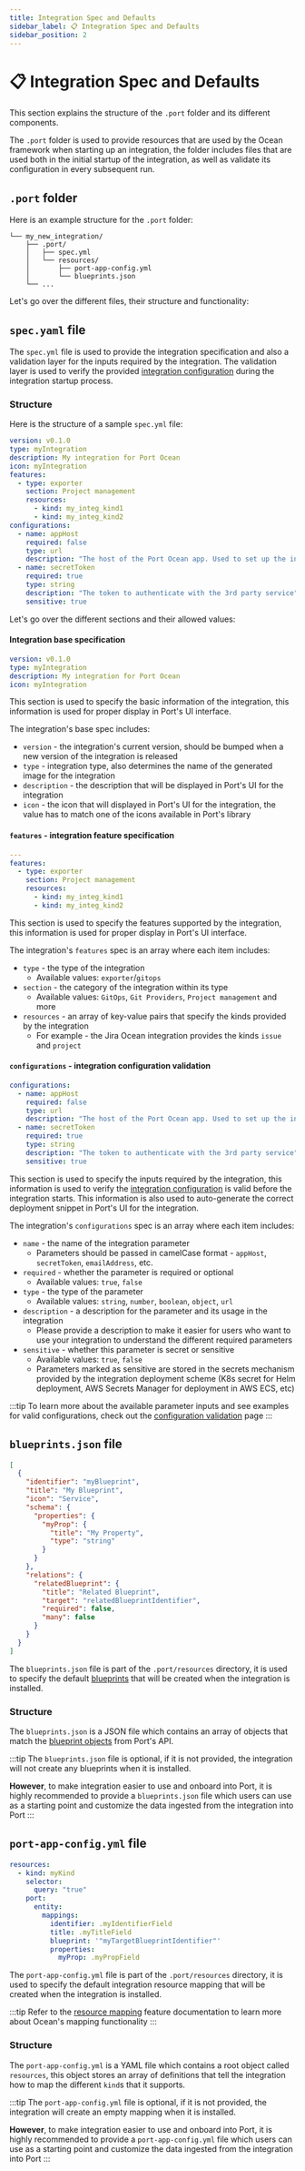 ```yaml
---
title: Integration Spec and Defaults
sidebar_label: 📋 Integration Spec and Defaults
sidebar_position: 2
---
```


# 📋 Integration Spec and Defaults

This section explains the structure of the `.port` folder and its different components.

The `.port` folder is used to provide resources that are used by the Ocean framework when starting up an integration, the folder includes files that are used both in the initial startup of the integration, as well as validate its configuration in every subsequent run.

## `.port` folder

Here is an example structure for the `.port` folder:

```text
└── my_new_integration/
    ├── .port/
    │   ├── spec.yml
    │   └── resources/
    │       ├── port-app-config.yml
    │       └── blueprints.json
    └── ...
```

Let's go over the different files, their structure and functionality:

## `spec.yaml` file

The `spec.yml` file is used to provide the integration specification and also a validation layer for the inputs required by the integration. The validation layer is used to verify the provided [integration configuration](./integration-configuration.md) during the integration startup process.

### Structure

Here is the structure of a sample `spec.yml` file:

```yaml showLineNumbers
version: v0.1.0
type: myIntegration
description: My integration for Port Ocean
icon: myIntegration
features:
  - type: exporter
    section: Project management
    resources:
      - kind: my_integ_kind1
      - kind: my_integ_kind2
configurations:
  - name: appHost
    required: false
    type: url
    description: "The host of the Port Ocean app. Used to set up the integration endpoint as the target for Webhooks created in the 3rd party service"
  - name: secretToken
    required: true
    type: string
    description: "The token to authenticate with the 3rd party service"
    sensitive: true
```

Let's go over the different sections and their allowed values:

#### Integration base specification

```yaml showLineNumbers
version: v0.1.0
type: myIntegration
description: My integration for Port Ocean
icon: myIntegration
```

This section is used to specify the basic information of the integration, this information is used for proper display in Port's UI interface.

The integration's base spec includes:

- `version` - the integration's current version, should be bumped when a new version of the integration is released
- `type` - integration type, also determines the name of the generated image for the integration
- `description` - the description that will be displayed in Port's UI for the integration
- `icon` - the icon that will displayed in Port's UI for the integration, the value has to match one of the icons available in Port's library

#### `features` - integration feature specification

```yaml showLineNumbers
---
features:
  - type: exporter
    section: Project management
    resources:
      - kind: my_integ_kind1
      - kind: my_integ_kind2
```

This section is used to specify the features supported by the integration, this information is used for proper display in Port's UI interface.

The integration's `features` spec is an array where each item includes:

- `type` - the type of the integration
  - Available values: `exporter`/`gitops`
- `section` - the category of the integration within its type
  - Available values: `GitOps`, `Git Providers`, `Project management` and more
- `resources` - an array of key-value pairs that specify the kinds provided by the integration
  - For example - the Jira Ocean integration provides the kinds `issue` and `project`

#### `configurations` - integration configuration validation

```yaml showLineNumbers
configurations:
  - name: appHost
    required: false
    type: url
    description: "The host of the Port Ocean app. Used to set up the integration endpoint as the target for Webhooks created in the 3rd party service"
  - name: secretToken
    required: true
    type: string
    description: "The token to authenticate with the 3rd party service"
    sensitive: true
```

This section is used to specify the inputs required by the integration, this information is used to verify the [integration configuration](./integration-configuration.md) is valid before the integration starts. This information is also used to auto-generate the correct deployment snippet in Port's UI for the integration.

The integration's `configurations` spec is an array where each item includes:

- `name` - the name of the integration parameter
  - Parameters should be passed in camelCase format - `appHost`, `secretToken`, `emailAddress`, etc.
- `required` - whether the parameter is required or optional
  - Available values: `true`, `false`
- `type` - the type of the parameter
  - Available values: `string`, `number`, `boolean`, `object`, `url`
- `description` - a description for the parameter and its usage in the integration
  - Please provide a description to make it easier for users who want to use your integration to understand the different required parameters
- `sensitive` - whether this parameter is secret or sensitive
  - Available values: `true`, `false`
  - Parameters marked as sensitive are stored in the secrets mechanism provided by the integration deployment scheme (K8s secret for Helm deployment, AWS Secrets Manager for deployment in AWS ECS, etc)

:::tip
To learn more about the available parameter inputs and see examples for valid configurations, check out the [configuration validation](../framework/features/configuration-validation.md) page
:::

## `blueprints.json` file

```json showLineNumbers
[
  {
    "identifier": "myBlueprint",
    "title": "My Blueprint",
    "icon": "Service",
    "schema": {
      "properties": {
        "myProp": {
          "title": "My Property",
          "type": "string"
        }
      }
    },
    "relations": {
      "relatedBlueprint": {
        "title": "Related Blueprint",
        "target": "relatedBlueprintIdentifier",
        "required": false,
        "many": false
      }
    }
  }
]
```

The `blueprints.json` file is part of the `.port/resources` directory, it is used to specify the default [blueprints](https://docs.getport.io/build-your-software-catalog/define-your-data-model/setup-blueprint/) that will be created when the integration is installed.

### Structure

The `blueprints.json` is a JSON file which contains an array of objects that match the [blueprint objects](https://docs.getport.io/build-your-software-catalog/define-your-data-model/setup-blueprint/#blueprint-structure) from Port's API.

:::tip
The `blueprints.json` file is optional, if it is not provided, the integration will not create any blueprints when it is installed.

**However**, to make integration easier to use and onboard into Port, it is highly recommended to provide a `blueprints.json` file which users can use as a starting point and customize the data ingested from the integration into Port
:::

## `port-app-config.yml` file

```yml showLineNumbers
resources:
  - kind: myKind
    selector:
      query: "true"
    port:
      entity:
        mappings:
          identifier: .myIdentifierField
          title: .myTitleField
          blueprint: '"myTargetBlueprintIdentifier"'
          properties:
            myProp: .myPropField
```

The `port-app-config.yml` file is part of the `.port/resources` directory, it is used to specify the default integration resource mapping that will be created when the integration is installed.

:::tip
Refer to the [resource mapping](../framework/features/resource-mapping.md) feature documentation to learn more about Ocean's mapping functionality
:::

### Structure

The `port-app-config.yml` is a YAML file which contains a root object called `resources`, this object stores an array of definitions that tell the integration how to map the different `kind`s that it supports.

:::tip
The `port-app-config.yml` file is optional, if it is not provided, the integration will create an empty mapping when it is installed.

**However**, to make integration easier to use and onboard into Port, it is highly recommended to provide a `port-app-config.yml` file which users can use as a starting point and customize the data ingested from the integration into Port
:::
